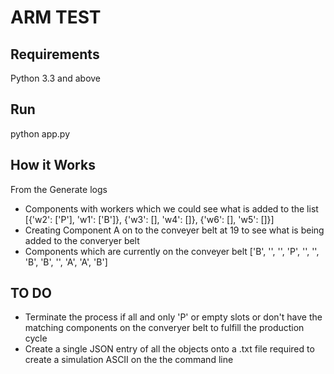 # ARM TEST

## Requirements
Python 3.3 and above

## Run
python app.py

## How it Works 
From the Generate logs
- Components with workers which we could see what is added to the list
   [{'w2': ['P'], 'w1': ['B']}, {'w3': [], 'w4': []}, {'w6': [], 'w5': []}]
- Creating Component A on to the conveyer belt at 19 to see what is being 
  added to the converyer belt
- Components which are currently on the conveyer belt ['B', '', '', 'P', '', '', 'B', 'B', '', 'A', 'A', 'B'] 


## TO DO
- Terminate the process if all and only 'P' or empty slots or don't have
  the matching components on the converyer belt to 
  fulfill the production cycle
- Create a single JSON entry of all the objects onto a .txt file 
  required to create a simulation ASCII on the the command line
